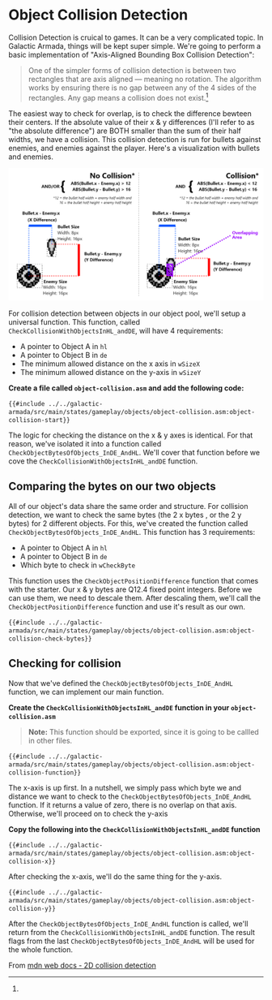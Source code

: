 # Object Collision Detection

Collision Detection is cruical to games. It can be a very complicated topic. In Galactic Armada, things will be kept super simple. We're going to perform a basic implementation of "Axis-Aligned Bounding Box Collision Detection":

> One of the simpler forms of collision detection is between two rectangles that are axis aligned — meaning no rotation. The algorithm works by ensuring there is no gap between any of the 4 sides of the rectangles. Any gap means a collision does not exist.[^mdn_source]

The easiest way to check for overlap, is to check the difference bewteen their centers. If the absolute value of their x & y differences (I'll refer to as "the absolute difference") are BOTH smaller than the sum of their half widths, we have a collision. This collision detection is run for bullets against enemies, and enemies against the player. Here's a visualization with bullets and enemies.

![CollisionDetectionVisualized.png](../assets/part3/img/CollisionDetectionVisualized.png)

For collision detection between objects in our object pool, we'll setup a universal function. This function, called `CheckCollisionWithObjectsInHL_andDE`, will have 4 requirements:
- A pointer to Object A in `hl`
- A pointer to Object B in `de`
- The minimum allowed distance on the x axis in `wSizeX`
- The minimum allowed distance on the y-axis in `wSizeY`

**Create a file called `object-collision.asm` and add the following code:**

```rgbasm,linenos,start={{#line_no_of "" ../../galactic-armada/src/main/states/gameplay/objects/object-collision.asm:object-collision-start}}
{{#include ../../galactic-armada/src/main/states/gameplay/objects/object-collision.asm:object-collision-start}}
```

The logic for checking the distance on the x & y axes is identical. For that reason, we've isolated it into a function called `CheckObjectBytesOfObjects_InDE_AndHL`. We'll cover that function before we cove the `CheckCollisionWithObjectsInHL_andDE` function.

## Comparing the bytes on our two objects

All of our object's data share the same order and structure. For collision detection, we want to check the same bytes (the 2 x bytes , or the 2 y bytes) for 2 different objects. For this, we've created the function called `CheckObjectBytesOfObjects_InDE_AndHL`. This function has 3 requirements:

- A pointer to Object A in `hl`
- A pointer to Object B in `de`
- Which byte to check in `wCheckByte`

This function uses the `CheckObjectPositionDifference` function that comes with the starter. Our x & y bytes are Q12.4 fixed point integers. Before we can use them, we need to descale them. After descaling them, we'll call the `CheckObjectPositionDifference` function and use it's result as our own.

```rgbasm,linenos,start={{#line_no_of "" ../../galactic-armada/src/main/states/gameplay/objects/object-collision.asm:object-collision-check-bytes}}
{{#include ../../galactic-armada/src/main/states/gameplay/objects/object-collision.asm:object-collision-check-bytes}}
```

## Checking for collision

Now that we've defined the `CheckObjectBytesOfObjects_InDE_AndHL` function, we can implement our main function. 

**Create the `CheckCollisionWithObjectsInHL_andDE` function in your `object-collision.asm`**

>**Note:** This function should be exported, since it is going to be callled in other files.

```rgbasm,linenos,start={{#line_no_of "" ../../galactic-armada/src/main/states/gameplay/objects/object-collision.asm:object-collision-function}}
{{#include ../../galactic-armada/src/main/states/gameplay/objects/object-collision.asm:object-collision-function}}
```

The x-axis is up first. In a nutshell, we simply pass which byte we and distance we want to check to the `CheckObjectBytesOfObjects_InDE_AndHL` function. If it returns a value of zero, there is no overlap on that axis. Otherwise, we'll proceed on to check the y-axis

**Copy the following into the `CheckCollisionWithObjectsInHL_andDE` function**

```rgbasm,linenos,start={{#line_no_of "" ../../galactic-armada/src/main/states/gameplay/objects/object-collision.asm:object-collision-x}}
{{#include ../../galactic-armada/src/main/states/gameplay/objects/object-collision.asm:object-collision-x}}
```

After checking the x-axis, we'll do the same thing for the y-axis. 

```rgbasm,linenos,start={{#line_no_of "" ../../galactic-armada/src/main/states/gameplay/objects/object-collision.asm:object-collision-y}}
{{#include ../../galactic-armada/src/main/states/gameplay/objects/object-collision.asm:object-collision-y}}
```

After the `CheckObjectBytesOfObjects_InDE_AndHL` function is called, we'll return from the `CheckCollisionWithObjectsInHL_andDE` function. The result flags from the last `CheckObjectBytesOfObjects_InDE_AndHL`  will be used for the whole function.


[^mdn_source]:
From [mdn web docs - 2D collision detection](https://developer.mozilla.org/en-US/docs/Games/Techniques/2D_collision_detection)